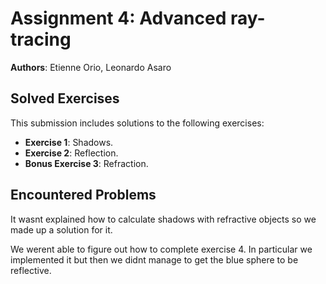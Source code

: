 # Assignment 4: Advanced ray-tracing

**Authors**: Etienne Orio, Leonardo Asaro

## Solved Exercises

This submission includes solutions to the following exercises:

- **Exercise 1**: Shadows.
- **Exercise 2**: Reflection.
- **Bonus Exercise 3**: Refraction.

## Encountered Problems

It wasnt explained how to calculate shadows with refractive objects so we made up a solution for it.

We werent able to figure out how to complete exercise 4. In particular we implemented it but then we didnt manage to get the blue sphere to be reflective.
